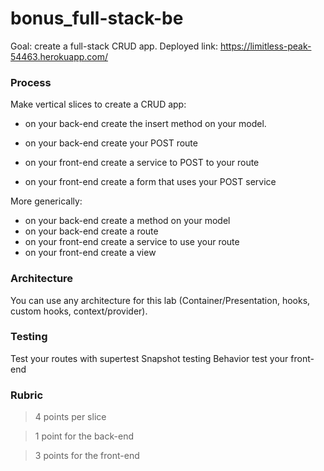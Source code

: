 # bonus_full-stack-be

Goal: create a full-stack CRUD app.
Deployed link: https://limitless-peak-54463.herokuapp.com/

### Process

Make vertical slices to create a CRUD app:

* on your back-end create the insert method on your model.

* on your back-end create your POST route

* on your front-end create a service to POST to your route

* on your front-end create a form that uses your POST service

More generically:

* on your back-end create a method on your model
* on your back-end create a route
* on your front-end create a service to use your route
* on your front-end create a view

### Architecture

You can use any architecture for this lab (Container/Presentation, hooks, custom hooks, context/provider).

### Testing

Test your routes with supertest
Snapshot testing
Behavior test your front-end

### Rubric

> 4 points per slice

> 1 point for the back-end

> 3 points for the front-end